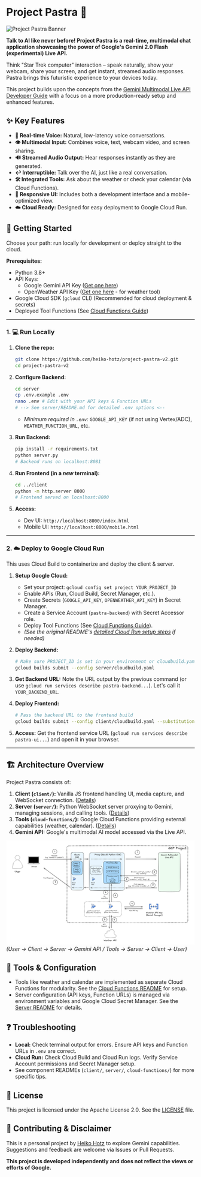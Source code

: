 # Project Pastra 🍝

![Project Pastra Banner](assets/project_pastra.png)

**Talk to AI like never before! Project Pastra is a real-time, multimodal chat application showcasing the power of Google's Gemini 2.0 Flash (experimental) Live API.**

Think "Star Trek computer" interaction – speak naturally, show your webcam, share your screen, and get instant, streamed audio responses. Pastra brings this futuristic experience to your devices today.

This project builds upon the concepts from the [Gemini Multimodal Live API Developer Guide](https://github.com/heiko-hotz/gemini-multimodal-live-dev-guide) with a focus on a more production-ready setup and enhanced features.

## ✨ Key Features

*   **🎤 Real-time Voice:** Natural, low-latency voice conversations.
*   **👁️ Multimodal Input:** Combines voice, text, webcam video, and screen sharing.
*   **🔊 Streamed Audio Output:** Hear responses instantly as they are generated.
*   **↩️ Interruptible:** Talk over the AI, just like a real conversation.
*   **🛠️ Integrated Tools:** Ask about the weather or check your calendar (via Cloud Functions).
*   **📱 Responsive UI:** Includes both a development interface and a mobile-optimized view.
*   **☁️ Cloud Ready:** Designed for easy deployment to Google Cloud Run.

<!-- Optional: Add a GIF/Video Demo Here -->
<!-- ![Demo GIF](assets/pastra-demo.gif) -->

## 🚀 Getting Started

Choose your path: run locally for development or deploy straight to the cloud.

**Prerequisites:**

*   Python 3.8+
*   API Keys:
    *   Google Gemini API Key ([Get one here](https://makersuite.google.com/app/apikey))
    *   OpenWeather API Key ([Get one here](https://openweathermap.org/api) - for weather tool)
*   Google Cloud SDK (`gcloud` CLI) (Recommended for cloud deployment & secrets)
*   Deployed Tool Functions (See [Cloud Functions Guide](./cloud-functions/README.md))

---

### 1. 💻 Run Locally

1.  **Clone the repo:**
    ```bash
    git clone https://github.com/heiko-hotz/project-pastra-v2.git
    cd project-pastra-v2
    ```

2.  **Configure Backend:**
    ```bash
    cd server
    cp .env.example .env
    nano .env # Edit with your API keys & Function URLs
    # --> See server/README.md for detailed .env options <--
    ```
    *   *Minimum required in `.env`:* `GOOGLE_API_KEY` (if not using Vertex/ADC), `WEATHER_FUNCTION_URL`, etc.

3.  **Run Backend:**
    ```bash
    pip install -r requirements.txt
    python server.py
    # Backend runs on localhost:8081
    ```

4.  **Run Frontend (in a *new* terminal):**
    ```bash
    cd ../client
    python -m http.server 8000
    # Frontend served on localhost:8000
    ```

5.  **Access:**
    *   Dev UI: `http://localhost:8000/index.html`
    *   Mobile UI: `http://localhost:8000/mobile.html`

---

### 2. ☁️ Deploy to Google Cloud Run

This uses Cloud Build to containerize and deploy the client & server.

1.  **Setup Google Cloud:**
    *   Set your project: `gcloud config set project YOUR_PROJECT_ID`
    *   Enable APIs (Run, Cloud Build, Secret Manager, etc.).
    *   Create Secrets (`GOOGLE_API_KEY`, `OPENWEATHER_API_KEY`) in Secret Manager.
    *   Create a Service Account (`pastra-backend`) with Secret Accessor role.
    *   Deploy Tool Functions (See [Cloud Functions Guide](./cloud-functions/README.md)).
    *   *(See the original README's [detailed Cloud Run setup steps](README.md#2-deploy-to-google-cloud-run) if needed)*

2.  **Deploy Backend:**
    ```bash
    # Make sure PROJECT_ID is set in your environment or cloudbuild.yaml
    gcloud builds submit --config server/cloudbuild.yaml
    ```

3.  **Get Backend URL:** Note the URL output by the previous command (or use `gcloud run services describe pastra-backend...`). Let's call it `YOUR_BACKEND_URL`.

4.  **Deploy Frontend:**
    ```bash
    # Pass the backend URL to the frontend build
    gcloud builds submit --config client/cloudbuild.yaml --substitutions=_BACKEND_URL=YOUR_BACKEND_URL
    ```

5.  **Access:** Get the frontend service URL (`gcloud run services describe pastra-ui...`) and open it in your browser.

---

## 🏗️ Architecture Overview

Project Pastra consists of:

1.  **Client (`client/`):** Vanilla JS frontend handling UI, media capture, and WebSocket connection. ([Details](./client/README.md))
2.  **Server (`server/`):** Python WebSocket server proxying to Gemini, managing sessions, and calling tools. ([Details](./server/README.md))
3.  **Tools (`cloud-functions/`):** Google Cloud Functions providing external capabilities (weather, calendar). ([Details](./cloud-functions/README.md))
4.  **Gemini API:** Google's multimodal AI model accessed via the Live API.

![Architecture Diagram](assets/architecture.png)
*(User -> Client -> Server -> Gemini API / Tools -> Server -> Client -> User)*

## 🔧 Tools & Configuration

*   Tools like weather and calendar are implemented as separate Cloud Functions for modularity. See the [Cloud Functions README](./cloud-functions/README.md) for setup.
*   Server configuration (API keys, Function URLs) is managed via environment variables and Google Cloud Secret Manager. See the [Server README](./server/README.md#configuration) for details.

## ❓ Troubleshooting

*   **Local:** Check terminal output for errors. Ensure API keys and Function URLs in `.env` are correct.
*   **Cloud Run:** Check Cloud Build and Cloud Run logs. Verify Service Account permissions and Secret Manager setup.
*   See component READMEs (`client/`, `server/`, `cloud-functions/`) for more specific tips.

## 📜 License

This project is licensed under the Apache License 2.0. See the [LICENSE](./LICENSE) file.

## 🤝 Contributing & Disclaimer

This is a personal project by [Heiko Hotz](https://github.com/heiko-hotz) to explore Gemini capabilities. Suggestions and feedback are welcome via Issues or Pull Requests.

**This project is developed independently and does not reflect the views or efforts of Google.**